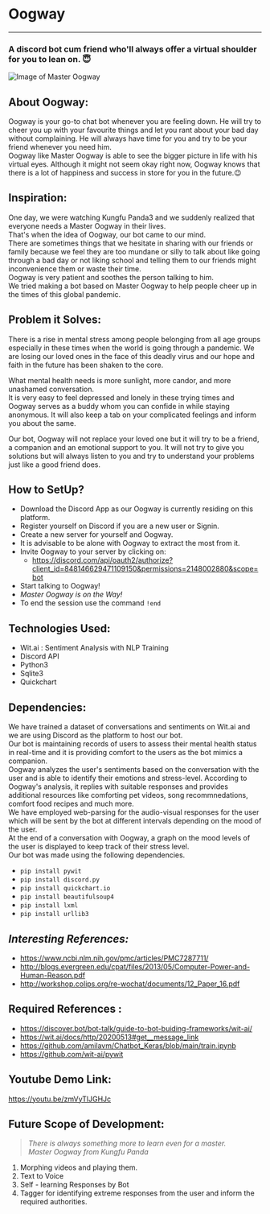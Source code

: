 # Oogway

-----------------------------------------------------------------------------------------------------------
### A discord bot cum friend who'll always offer a virtual shoulder for you to lean on. :innocent:
![Image of Master Oogway](https://static.wikia.nocookie.net/kungfupanda/images/2/2e/Oogway-white.png/revision/latest?cb=20160326153345) 


About Oogway:
--
Oogway is your go-to chat bot whenever you are feeling down. He will try to cheer you up with your favourite things and let you rant about your bad day without complaining. He will always have time for you and try to be your friend whenever you need him. \
Oogway like Master Oogway is able to see the bigger picture in life with his virtual eyes. Although it might not seem okay right now, Oogway knows that there is a lot of happiness and success in store for you in the future.:wink:


Inspiration:
--
One day, we were watching Kungfu Panda3 and we suddenly realized that everyone needs a Master Oogway in their lives. \
That's when the idea of Oogway, our bot came to our mind.\
There are sometimes things that we hesitate in sharing with our friends or family because we feel they are too mundane or silly to talk about like going through a bad day or not liking school and telling them to our friends might inconvenience them or waste their time. \
Oogway is very patient and soothes the person talking to him.\
We tried making a bot based on Master Oogway to help people cheer up in the times of this global pandemic.

Problem it Solves:
--
There is a rise in mental stress among people belonging from all age groups especially in these times when the world is going through a pandemic. We are losing our loved ones in the face of this deadly virus and our hope and faith in the future has been shaken to the core.

What mental health needs is more sunlight, more candor, and more unashamed conversation.\
It is very easy to feel depressed and lonely in these trying times and Oogway serves as a buddy whom you can confide in while staying anonymous. It will also keep a tab on your complicated feelings and inform you about the same.

Our bot, Oogway will not replace your loved one but it will try to be a friend, a companion and an emotional support to you. It will not try to give you solutions but will always listen to you and try to understand your problems just like a good friend does.

How to SetUp?
--
- Download the Discord App as our Oogway is currently residing on this platform.
- Register yourself on Discord if you are a new user or Signin. 
- Create a new server for yourself and Oogway.
- It is advisable to be alone with Oogway to extract the most from it.
- Invite Oogway to your server by clicking on:
  - https://discord.com/api/oauth2/authorize?client_id=848146629471109150&permissions=2148002880&scope=bot
- Start talking to Oogway! 
- *Master Oogway is on the Way!*
- To end the session use the command ```!end```



Technologies Used:
--

- Wit.ai : Sentiment Analysis with NLP Training
- Discord API
- Python3
- Sqlite3
- Quickchart

Dependencies:
--
We have trained a dataset of conversations and sentiments on Wit.ai and we are using Discord as the platform to host our bot. \
Our bot is maintaining records of users to assess their mental health status in real-time and it is providing comfort to the users as the bot mimics a companion. \
Oogway analyzes the user's sentiments based on the conversation with the user and is able to identify their emotions and stress-level. According to Oogway's analysis, it replies with suitable responses and provides additional resources like comforting pet videos, song recommnedations, comfort food recipes and much more. \
We have employed web-parsing for the audio-visual responses for the user which will be sent by the bot at different intervals depending on the mood of the user. \
At the end of a conversation with Oogway, a graph on the mood levels of the user is displayed to keep track of their stress level.\
Our bot was made using the following dependencies. 
  - ```pip install pywit```
  - ```pip install discord.py```
  - ```pip install quickchart.io```
  - ```pip install beautifulsoup4```
  - ```pip install lxml```
  - ```pip install urllib3```



*Interesting References:*
------------------------------------
- https://www.ncbi.nlm.nih.gov/pmc/articles/PMC7287711/
- http://blogs.evergreen.edu/cpat/files/2013/05/Computer-Power-and-Human-Reason.pdf
- http://workshop.colips.org/re-wochat/documents/12_Paper_16.pdf

__Required References :__
---------------------------------
- https://discover.bot/bot-talk/guide-to-bot-buiding-frameworks/wit-ai/
- https://wit.ai/docs/http/20200513#get__message_link
- https://github.com/amilavm/Chatbot_Keras/blob/main/train.ipynb
- https://github.com/wit-ai/pywit

Youtube Demo Link:
--
 https://youtu.be/zmVyTlJGHJc


__Future Scope of Development:__
-----------------------------------
> *There is always something more to learn even for a master.* \
                           *Master Oogway from Kungfu Panda*

1. Morphing videos and playing them.
2. Text to Voice
3. Self - learning Responses by Bot
4. Tagger for identifying extreme responses from the user and inform the required authorities.
